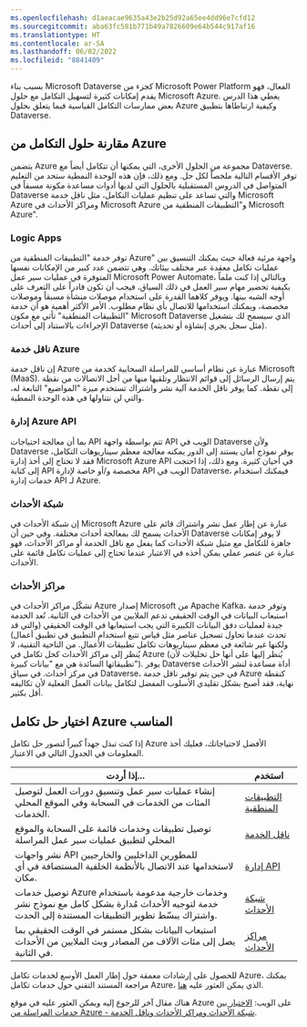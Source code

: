 ```yaml
---
ms.openlocfilehash: d1aeacae9635a43e2b25d92a65ee4dd96e7cfd12
ms.sourcegitcommit: aba63fc581b771b49a7826609e64b544c917af16
ms.translationtype: HT
ms.contentlocale: ar-SA
ms.lasthandoff: 06/02/2022
ms.locfileid: "8841409"
---
```

بسبب بناء Microsoft Dataverse كجزء من Microsoft Power Platform الفعال، فهو يقدم إمكانات كثيرة لتسهيل التكامل مع حلول Microsoft Azure. يغطي هذا الدرس بعض ممارسات التكامل القياسية فيما يتعلق بحلول Azure وكيفية ارتباطاها بتطبيق Dataverse.

## <a name="comparing-azures-integration-solutions"></a>مقارنة حلول التكامل من Azure

يتضمن Azure مجموعة من الحلول الأخرى، التي يمكنها أن تتكامل أيضاً مع Dataverse. توفر الأقسام التالية ملخصاً لكل حل. ومع ذلك، فإن هذه الوحدة النمطية ستحد من التعليم المتواصل في الدروس المستقبلية بالحلول التي لديها أدوات مساعدة مكونة مسبقاً في Dataverse والتي تساعد على تنظيم عمليات التكامل، مثل ناقل خدمة Microsoft Azure ومراكز الأحداث في Microsoft Azure و"التطبيقات المنطقية من Microsoft Azure".

### <a name="logic-apps"></a>Logic Apps

توفر خدمة "التطبيقات المنطقية من Azure" واجهة مرئية فعالة حيث يمكنك التنسيق بين عمليات تكامل معقدة عبر مختلف بيئاتك. وهي تتضمن عدد كبير من الإمكانات نفسها المتوفرة في عمليات سير عمل Microsoft Power Automate، وبالتالي إذا كنت ملماً بكيفية تحضير مهام سير العمل في ذلك السياق، فيجب أن تكون قادراً على التعرف على أوجه الشبه بينها. ويوفر كلاهما القدرة على استخدام موصلات منشأة مسبقاً وموصلات مخصصة، ويمكنك استخدامها للاتصال بأي نظام مطلوب. الأمر الأكثر أهمية هو أن خدمة "التطبيقات المنطقية" تأتي مع مكون Microsoft Dataverse الذي سيسمح لك بتشغيل الإجراءات بالاستناد إلى أحداث Dataverse (مثل سجل يجري إنشاؤه أو تحديثه).

### <a name="azure-service-bus"></a>ناقل خدمة Azure

إن ناقل خدمة Azure عبارة عن نظام أساسي للمراسلة السحابية كخدمة من Microsoft‏ (MaaS). يتم إرسال الرسائل إلى قوائم الانتظار وتلقيها منها من أجل الاتصالات من نقطة إلى نقطة. كما يوفر ناقل الخدمة آلية نشر واشتراك تستخدم ميزة "المواضيع" التابعة له، والتي لن نتناولها في هذه الوحدة النمطية.

### <a name="azure-api-management"></a>إدارة Azure API

بما أن معالجة احتياجات API تتم بواسطة واجهة API الويب في Dataverse ولأن Dataverse يوفر نموذج أمان يستند إلى الدور يمكنه معالجة معظم سيناريوهات التكامل، فقد لا تحتاج إلى أخذ إدارة Microsoft Azure API في أحيان كثيرة. ومع ذلك، إذا احتجت إلى كتابة API مخصصة و/أو خاصة لإدارة API الويب في Dataverse، فيمكنك استخدام خدمات إدارة API لـ Azure.

### <a name="event-grid"></a>شبكة الأحداث

إن شبكة الأحداث في Microsoft Azure عبارة عن إطار عمل نشر واشتراك قائم على الأحداث يسمح لك بمعالجة أحداث مختلفة. وفي حين أن Dataverse لا يوفر إمكانات جاهزة للتكامل مع مثيل شبكة الأحداث كما يفعل مع ناقل الخدمة أو مراكز الأحداث، فهو عبارة عن عنصر عملي يمكن أخذه في الاعتبار عندما تحتاج إلى عمليات تكامل قائمة على الأحداث.

### <a name="event-hubs"></a>مراكز الأحداث

تشكّل مراكز الأحداث في Azure إصدار Microsoft من Apache Kafka، وتوفر خدمة استيعاب البيانات في الوقت الحقيقي تدعم الملايين من الأحداث في الثانية. تُعد الخدمة جيدة لعمليات دفق البيانات الكبيرة التي يجب استيعابها في الوقت الحقيقي (والتي قد تحدث عندما تحاول تسجيل عناصر مثل قياس تتبع استخدام التطبيق في تطبيق أعمال) ولكنها غير شائعة في معظم سيناريوهات تكامل تطبيقات الأعمال. من الناحية التقنية، لا يُنظر إلى مراكز الأحداث كحل تكامل في Azure (يُنظر إليها على أنها حل تحليلات لأن تطبيقاتها السائدة هي مع "بيانات كبيرة").
يوفر Dataverse أداة مساعدة لنشر الأحداث في مركز أحداث. في سياق Dataverse، في حين يتم توفير ناقل خدمة Azure كنقطة نهاية، فقد أصبح بشكل تقليدي الأسلوب المفضل لتكامل بيانات العمل الفعلية لأن تكاليفه أقل بكثير.

## <a name="choosing-the-right-azure-integration-solution"></a>اختيار حل تكامل Azure المناسب

إذا كنت تبذل جهداً كبيراً لتصور حل تكامل Azure الأفضل لاحتياجاتك، فعليك أخذ المعلومات في الجدول التالي في الاعتبار.

| إذا أردت... | استخدم |
|-------------------|----------|
| إنشاء عمليات سير عمل وتنسيق دورات العمل لتوصيل المئات من الخدمات في السحابة وفي الموقع المحلي الخدمات. | [التطبيقات المنطقية](https://azure.microsoft.com/services/logic-apps/?azure-portal=true) |
| توصيل تطبيقات وخدمات قائمة على السحابة والموقع المحلي لتطبيق عمليات سير عمل المراسلة | [ناقل الخدمة](https://azure.microsoft.com/services/service-bus/?azure-portal=true) |
| نشر واجهات API للمطورين الداخليين والخارجيين لاستخدامها عند الاتصال بالأنظمة الخلفية المستضافة في أي مكان. | [إدارة API](https://azure.microsoft.com/services/api-management/?azure-portal=true) |
| توصيل خدمات Azure وخدمات خارجية مدعومة باستخدام خدمة لتوجيه الأحداث مُدارة بشكل كامل مع نموذج نشر واشتراك يبسّط تطوير التطبيقات المستندة إلى الحدث. | [شبكة الأحداث](https://azure.microsoft.com/services/event-grid/?azure-portal=true) |
| استيعاب البيانات بشكل مستمر في الوقت الحقيقي بما يصل إلى مئات الآلاف من المصادر وبث الملايين من الأحداث في الثانية. | [مراكز الأحداث](https://azure.microsoft.com/services/event-hubs/?azure-portal=true) |

للحصول على إرشادات معمقة حول إطار العمل الأوسع لخدمات تكامل Azure، يمكنك مراجعة المستند التقني حول خدمات تكامل Azure، الذي يمكن العثور عليه [هنا](https://azure.microsoft.com/product-categories/integration/?azure-portal=true).

هناك مقال آخر للرجوع إليه ويمكن العثور عليه في موقع Azure على الويب: [الاختيار بين خدمات المراسلة من Azure - شبكة الأحداث ومراكز الأحداث وناقل الخدمة](/azure/event-grid/compare-messaging-services/?azure-portal=true).

